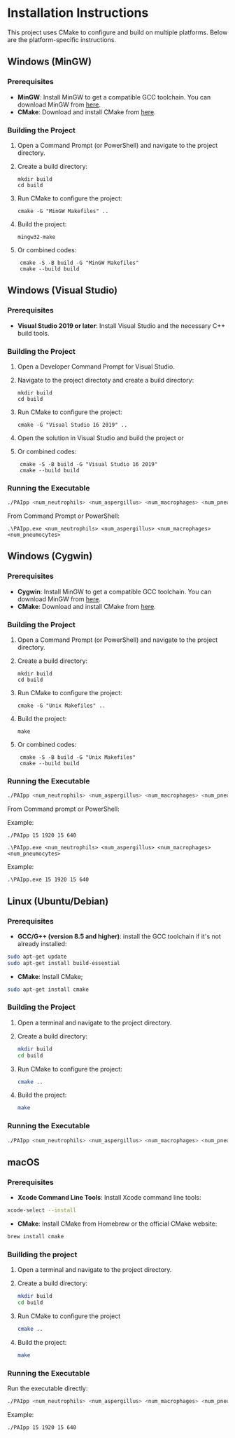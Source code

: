 # Installation Instructions

This project uses CMake to configure and build on multiple platforms. Below are the platform-specific instructions.

## Windows (MinGW) 

### Prerequisites

- **MinGW**: Install MinGW to get a compatible GCC toolchain. You can download MinGW from [here](https://sourceforge.net/projects/mingw/).
- **CMake**: Download and install CMake from [here](https://cmake.org/download/).

### Building the Project

1. Open a Command Prompt (or PowerShell) and navigate to the project directory.
2. Create a build directory:
   
   ```bash/batch
   mkdir build
   cd build
   ```
3. Run CMake to configure the project:
    

    ```bash/batch
    cmake -G "MinGW Makefiles" ..
    ```

4. Build the project:
   
    ```bash/batch
    mingw32-make
    ```
5. Or combined codes: 

```bash/batch
    cmake -S -B build -G "MinGW Makefiles"
    cmake --build build
```
## Windows (Visual Studio)

### Prerequisites

- **Visual Studio 2019 or later**: Install Visual Studio and the necessary C++ build tools.

### Building the Project

1. Open a Developer Command Prompt for Visual Studio.
2. Navigate to the project directoty and create a build directory:

   ```bash/batch
   mkdir build
   cd build
   ```
3. Run CMake to configure the project:

    ```bash/batch
    cmake -G "Visual Studio 16 2019" ..
    ```
4. Open the solution in Visual Studio and build the project or 

5. Or combined codes: 

```bash/batch
    cmake -S -B build -G "Visual Studio 16 2019"
    cmake --build build
```

### Running the Executable

```bash 
./PAIpp <num_neutrophils> <num_aspergillus> <num_macrophages> <num_pneumocytes>
```
From Command Prompt or PowerShell:

```batch
.\PAIpp.exe <num_neutrophils> <num_aspergillus> <num_macrophages> <num_pneumocytes>
```

## Windows (Cygwin)

### Prerequisites

- **Cygwin**: Install MinGW to get a compatible GCC toolchain. You can download MinGW from [here](https://sourceforge.net/projects/mingw/).
- **CMake**: Download and install CMake from [here](https://cmake.org/download/).

### Building the Project

1. Open a Command Prompt (or PowerShell) and navigate to the project directory.
2. Create a build directory:
   
   ```bash/batch
   mkdir build
   cd build
   ```
3. Run CMake to configure the project:
    
    ```bash/batch
    cmake -G "Unix Makefiles" ..
    ```
4. Build the project:
    
    ```bash/batch
    make
    ```
5. Or combined codes: 

```bash/batch
    cmake -S -B build -G "Unix Makefiles"
    cmake --build build
```

### Running the Executable

```bash 
./PAIpp <num_neutrophils> <num_aspergillus> <num_macrophages> <num_pneumocytes>
```
From Command prompt or PowerShell:

Example:
```batch
./PAIpp 15 1920 15 640
```

```batch
.\PAIpp.exe <num_neutrophils> <num_aspergillus> <num_macrophages> <num_pneumocytes>
```

Example:
```batch
.\PAIpp.exe 15 1920 15 640
```


## Linux (Ubuntu/Debian)

### Prerequisites
- **GCC/G++ (version 8.5 and higher)**: install the GCC toolchain if it's not already installed:

```bash
sudo apt-get update
sudo apt-get install build-essential
```
- **CMake**: Install CMake;

```bash
sudo apt-get install cmake
```
### Building the Project

1. Open a terminal and navigate to the project directory.
2. Create a build directory:

    ```bash
    mkdir build 
    cd build
    ```
3. Run CMake to configure the project:
    
    ```bash
    cmake ..
    ```
4. Build the project:
    
    ```bash
    make
    ```
### Running the Executable

```bash 
./PAIpp <num_neutrophils> <num_aspergillus> <num_macrophages> <num_pneumocytes>
```
## macOS

### Prerequisites

- **Xcode Command Line Tools**: Install Xcode command line tools:

```bash 
xcode-select --install
```
- **CMake**: Install CMake from Homebrew or the official CMake website:

```bash
brew install cmake
```
### Buillding the project

1. Open a terminal and navigate to the project directory.
2. Create a build directory:

    ```bash 
    mkdir build
    cd build
    ```
3. Run CMake to configure the project
    
    ```bash
    cmake ..
    ```
4. Build the project:

    ```bash 
    make
    ```
### Running the Executable
Run the executable directly:

```bash
./PAIpp <num_neutrophils> <num_aspergillus> <num_macrophages> <num_pneumocytes>
```

Example:
```batch
./PAIpp 15 1920 15 640
```
